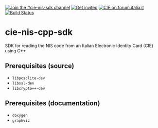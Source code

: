 [![Join the #cie-nis-sdk channel](https://img.shields.io/badge/Slack%20channel-%23cie--nis--sdk-blue.svg?logo=slack)](https://developersitalia.slack.com/messages/C7E7QGT3J)
[![Get invited](https://slack.developers.italia.it/badge.svg)](https://slack.developers.italia.it/)
[![CIE on forum.italia.it](https://img.shields.io/badge/Forum-CIE-blue.svg)](https://forum.italia.it/c/cie) [![Build Status](https://travis-ci.org/italia/cie-nis-cpp-sdk.svg?branch=master)](https://travis-ci.org/italia/cie-nis-cpp-sdk)

# cie-nis-cpp-sdk 

SDK for reading the NIS code from an Italian Electronic Identity Card (CIE) using C++

## Prerequisites (source)

* `libpcsclite-dev`
* `libssl-dev`
* `libcrypto++-dev`

## Prerequisites (documentation)

* `doxygen`
* `graphviz`
